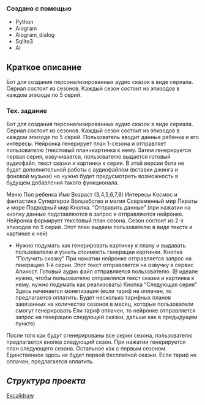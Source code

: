 ### Создано с помощью

* Python
* Aiogram
* Aiogram_dialog
* Sqlite3
* AI



## Краткое описание

Бот для создания персонализированных аудио сказок в виде сериала. 
Сериал состоит из сезонов. 
Каждый сезон состоит из эпизодов в каждом эпизоде по 5 серий.



### Тех. задание

Бот для создания персонализированных аудио сказок в виде сериала. Сериал состоит из сезонов. Каждый сезон состоит из эпизодов в каждом эпизоде по 5 серий.
Пользователь вводит данные ребенка и его интересы. Нейронка генерирует план 1-сезона и отправляет пользователю (текстовый план+картинка к нему. Затем генерируется первая серия, озвучивается, пользователю выдается готовый аудиофайл, текст сказки и картинка к серии. 
В этой версии бота не будет дополнительной работы с аудиофайлом (вставки джинга и фоновой музыки) но нужно будет предусмотреть возможность в будущем добавления такого функционала. 




Меню
Пол ребенка
Имя
Возраст (3,4,5,6,7,8)
Интересы
Космос и фантастика
Супергерои
Волшебство и магия
Современный мир
Пираты и море
Подводный мир
Кнопка. “Отправить данные” 
(при нажатии на кнопку данные подставляются в запрос и отправляются нейронке. Нейронка формирует текстовый план сезона.  Сезон состоит из 2-х эпизодов по 5 серий. Этот план выдаем пользователю в виде текста и картинке к ней) 
* Нужно подумать как генерировать картинку к плану и выдавать пользователю и узнать стоимость генерации картинки.
Кнопка “Получить сказку”
При нажатии нейронке отправляется запрос на генерацию 1-й серии. Этот текст отправляется на озвучку в сервис Апихост. Готовый аудио файл отправляется пользователю. 
(В идеале нужно, чтобы пользователю отправлялся текст сказки и картинка к нему, нужно подумать как реализовать)
Кнопка “Следующая серия”
Здесь начинается монетизация (если тариф не оплачен, то предлагается оплатить. Будет несколько тарифных планов завязанных на количестве сезонов в месяц, которые пользователи смогут генерировать Ели тариф оплачен, то нейронке отправляется запрос на генерацию следующей сказки, дальше как в предыдущем пункте)


После того как будут сгенерированы все серии сезона, пользователю предлагается кнопка следующий сезон. При нажатии генерируется план следующего сезона. Остальное как с первым сезоном. Единственное здесь не будет первой бесплатной сказки. Если тариф не оплачен, предлагается оплатить.

## ***Структура проекта***
[Excalidraw](https://excalidraw.com/#json=sDYx2uA4efMjlSY_gvH0O,lespTIxnXIkvAViSXPzyYw)

